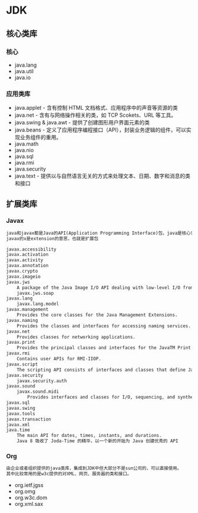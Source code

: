 # JDK 
## 核心类库
### 核心
* java.lang 
* java.util
* java.io

### 应用类库
* java.applet - 含有控制 HTML 文档格式、应用程序中的声音等资源的类
* java.net - 含有与网络操作相关的类，如 TCP Scokets、URL 等工具。
* java.swing & java.awt - 提供了创建图形用户界面元素的类
* java.beans - 定义了应用程序编程接口（API），封装业务逻辑的组件，可以实现业务组件的重用。
* java.math 
* java.nio
* java.sql
* java.rmi
* java.security
* java.text - 提供以与自然语言无关的方式来处理文本、日期、数字和消息的类和接口

## 扩展类库
### Javax
```md
java和javax都是Java的API(Application Programming Interface)包，java是核心包。
javax的x是extension的意思，也就是扩展包
```
```md
javax.accessibility
javax.activation
javax.activity
javax.annotation
javax.crypto
javax.imageio
javax.jws
	A package of the Java Image I/O API dealing with low-level I/O from files and streams.
	javax.jws.soap
javax.lang
	javax.lang.model
javax.management
	Provides the core classes for the Java Management Extensions.
javax.naming
	Provides the classes and interfaces for accessing naming services.
javax.net
	Provides classes for networking applications.
javax.print
	Provides the principal classes and interfaces for the JavaTM Print Service API.
javax.rmi
	Contains user APIs for RMI-IIOP.
javax.script
	The scripting API consists of interfaces and classes that define Java TM Scripting Engines and provides a framework for their use in Java applications.
javax.security
	javax.security.auth
javax.sound
	javax.sound.midi
		Provides interfaces and classes for I/O, sequencing, and synthesis of MIDI (Musical Instrument Digital Interface) data.
javax.sql
javax.swing
javax.tools
javax.transaction
javax.xml
java.time
	The main API for dates, times, instants, and durations.
	Java 8 吸收了 Joda-Time 的精华，以一个新的开始为 Java 创建优秀的 API
```
### Org
```md
由企业或者组织提供的java类库，集成到JDK中但大部分不是sun公司的，可以直接使用。
其中比较常用的是w3c提供的对XML、网页、服务器的类和接口。
```
* org.ietf.jgss
* org.omg
* org.w3c.dom
* org.xml.sax